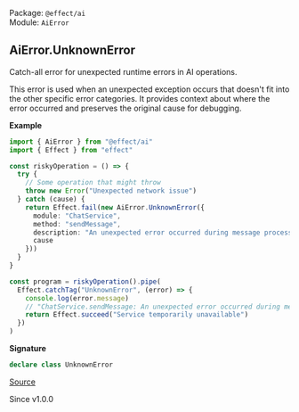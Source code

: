 Package: `@effect/ai`<br />
Module: `AiError`<br />

## AiError.UnknownError

Catch-all error for unexpected runtime errors in AI operations.

This error is used when an unexpected exception occurs that doesn't fit
into the other specific error categories. It provides context about where
the error occurred and preserves the original cause for debugging.

**Example**

```ts
import { AiError } from "@effect/ai"
import { Effect } from "effect"

const riskyOperation = () => {
  try {
    // Some operation that might throw
    throw new Error("Unexpected network issue")
  } catch (cause) {
    return Effect.fail(new AiError.UnknownError({
      module: "ChatService",
      method: "sendMessage",
      description: "An unexpected error occurred during message processing",
      cause
    }))
  }
}

const program = riskyOperation().pipe(
  Effect.catchTag("UnknownError", (error) => {
    console.log(error.message)
    // "ChatService.sendMessage: An unexpected error occurred during message processing"
    return Effect.succeed("Service temporarily unavailable")
  })
)
```

**Signature**

```ts
declare class UnknownError
```

[Source](https://github.com/Effect-TS/effect/tree/main/packages/ai/ai/src/AiError.ts#L648)

Since v1.0.0